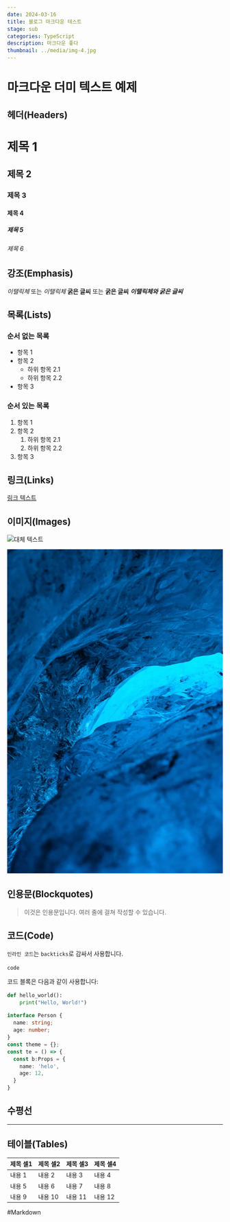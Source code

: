 ```yaml
---
date: 2024-03-16
title: 블로그 마크다운 테스트
stage: sub
categories: TypeScript
description: 마크다운 좋다
thumbnail: ../media/img-4.jpg
---
```


# 마크다운 더미 텍스트 예제

## 헤더(Headers)

# 제목 1
## 제목 2
### 제목 3
#### 제목 4
##### 제목 5
###### 제목 6

## 강조(Emphasis)

*이탤릭체* 또는 _이탤릭체_
**굵은 글씨** 또는 __굵은 글씨__
**_이탤릭체와 굵은 글씨_**

## 목록(Lists)

### 순서 없는 목록

- 항목 1
- 항목 2
    - 하위 항목 2.1
    - 하위 항목 2.2
- 항목 3

### 순서 있는 목록

1. 항목 1
2. 항목 2
    1. 하위 항목 2.1
    2. 하위 항목 2.2
3. 항목 3

## 링크(Links)

[링크 텍스트](https://www.example.com)

## 이미지(Images)

![대체 텍스트](https://www.example.com/image.jpg)

![대체 텍스트](../media/img-3.jpg)

## 인용문(Blockquotes)

> 이것은 인용문입니다.
> 여러 줄에 걸쳐 작성할 수 있습니다.

## 코드(Code)

`인라인 코드`는 `backticks`로 감싸서 사용합니다.

`code`

코드 블록은 다음과 같이 사용합니다:

```python
def hello_world():
    print("Hello, World!")
```

```typescript
interface Person {
  name: string;
  age: number;
}
const theme = {};
const te = () => {
  const b:Props = {
    name: 'helo',
    age: 12,
  }
}
```
## 수평선

---

## 테이블(Tables)

|제목 셀1|제목 셀2|제목 셀3|제목 셀4|
|---|---|---|---|
|내용 1|내용 2|내용 3|내용 4|
|내용 5|내용 6|내용 7|내용 8|
|내용 9|내용 10|내용 11|내용 12|


#Markdown
